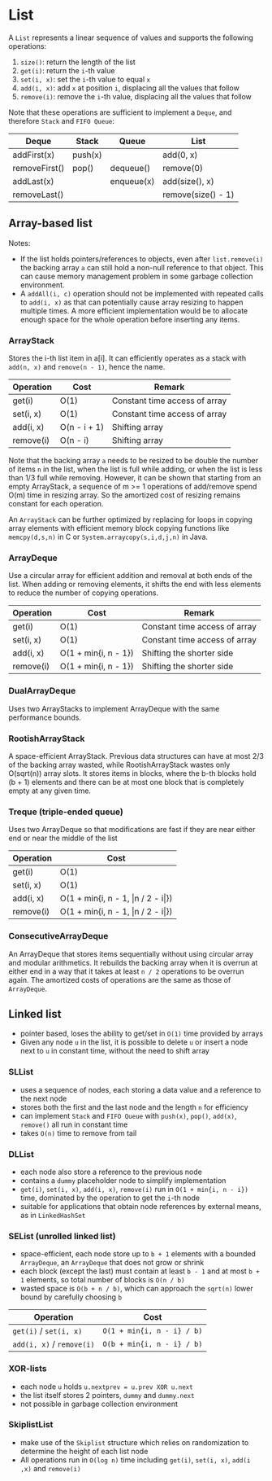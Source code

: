 # List

A `List` represents a linear sequence of values and supports the following operations:

1. `size()`: return the length of the list
2. `get(i)`: return the `i`-th value
3. `set(i, x)`: set the `i`-th value to equal `x`
4. `add(i, x)`: add `x` at position `i`, displacing all the values that follow
5. `remove(i)`: remove the `i`-th value, displacing all the values that follow

Note that these operations are sufficient to implement a `Deque`, and therefore `Stack` and `FIFO Queue`:

| Deque         | Stack   | Queue      |List              |
| ------------- | ------- | ---------- |------------------|
| addFirst(x)   | push(x) |            |add(0, x)         |
| removeFirst() | pop()   | dequeue()  |remove(0)         |
| addLast(x)    |         | enqueue(x) |add(size(), x)    |
| removeLast()  |         |            |remove(size() - 1)|

## Array-based list
Notes:
- If the list holds pointers/references to objects, even after `list.remove(i)` the backing array `a` can still hold a non-null reference to that object. This can cause memory management problem in some garbage collection environment.
- A `addAll(i, c)` operation should not be implemented with repeated calls to `add(i, x)` as that can potentially cause array resizing to happen multiple times. A more efficient implementation would be to allocate enough space for the whole operation before inserting any items.

### ArrayStack

Stores the i-th list item in a[i]. It can efficiently operates as a stack with `add(n, x)` and `remove(n - 1)`, hence the name.

| Operation | Cost         | Remark                        |
| --------- | ------------ | ----------------------------- |
| get(i)    | O(1)         | Constant time access of array |
| set(i, x) | O(1)         | Constant time access of array |
| add(i, x) | O(n - i + 1) | Shifting array                |
| remove(i) | O(n - i)     | Shifting array                |

Note that the backing array `a` needs to be resized to be double the number of items `n` in the list, when the list is full while adding, or when the list is less than 1/3 full while removing. However, it can be shown that starting from an empty ArrayStack, a sequence of m >= 1 operations of add/remove spend O(m) time in resizing array. So the amortized cost of resizing remains constant for each operation.

An `ArrayStack` can be further optimized by replacing for loops in copying array elements with efficient memory block copying functions like `memcpy(d,s,n)` in C or `System.arraycopy(s,i,d,j,n)` in Java.

### ArrayDeque
Use a circular array for efficient addition and removal at both ends of the list. When adding or removing elements, it shifts the end with less elements to reduce the number of copying operations.

| Operation | Cost                 | Remark                        |
| --------- | -------------------- | ----------------------------- |
| get(i)    | O(1)                 | Constant time access of array |
| set(i, x) | O(1)                 | Constant time access of array |
| add(i, x) | O(1 + min{i, n - 1}) | Shifting the shorter side     |
| remove(i) | O(1 + min{i, n - 1}) | Shifting the shorter side     |

### DualArrayDeque
Uses two ArrayStacks to implement ArrayDeque with the same performance bounds.

### RootishArrayStack
A space-efficient ArrayStack. Previous data structures can have at most 2/3 of the backing array wasted, while RootishArrayStack wastes only O(sqrt(n)) array slots. It stores items in blocks, where the b-th blocks hold (b + 1) elements and there can be at most one block that is completely empty at any given time.

### Treque (triple-ended queue)
Uses two ArrayDeque so that modifications are fast if they are near either end or near the middle of the list

| Operation | Cost                                |
| --------- | ----------------------------------- |
| get(i)    | O(1)                                |
| set(i, x) | O(1)                                |
| add(i, x) | O(1 + min{i, n - 1, \|n / 2 - i\|}) |
| remove(i) | O(1 + min{i, n - 1, \|n / 2 - i\|}) |


### ConsecutiveArrayDeque
An ArrayDeque that stores items sequentially without using circular array and modular arithmetics. It rebuilds the backing array when it is overrun at either end in a way that it takes at least `n / 2` operations to be overrun again. The amortized costs of operations are the same as those of `ArrayDeque`.

## Linked list

- pointer based, loses the ability to get/set in `O(1)` time provided by arrays
- Given any node `u` in the list, it is possible to delete `u` or insert a node next to `u` in constant time, without the need to shift array

### SLList

- uses a sequence of nodes, each storing a data value and a reference to the next node
- stores both the first and the last node and the length `n` for efficiency
- can implement `Stack` and `FIFO Queue` with `push(x)`, `pop()`, `add(x)`, `remove()` all run in constant time
- takes `O(n)` time to remove from tail

### DLList

- each node also store a reference to the previous node
- contains a `dummy` placeholder node to simplify implementation
- `get(i)`, `set(i, x)`, `add(i, x)`, `remove(i)` run in `O(1 + min{i, n - i})` time, dominated by the operation to get the `i`-th node
- suitable for applications that obtain node references by external means, as in `LinkedHashSet`

### SEList (unrolled linked list)

- space-efficient, each node store up to `b + 1` elements with a bounded `ArrayDeque`, an `ArrayDeque` that does not grow or shrink
- each block (except the last) must contain at least `b - 1` and at most `b + 1` elements, so total number of blocks is `O(n / b)`
- wasted space is `O(b + n / b)`, which can approach the `sqrt(n)` lower bound by carefully choosing `b`

| Operation                 | Cost                       |
| ------------------------- | -------------------------- |
| `get(i)` / `set(i, x)`    | `O(1 + min{i, n - i} / b)` |
| `add(i, x)` / `remove(i)` | `O(b + min{i, n - i} / b)` |

### XOR-lists

- each node `u` holds `u.nextprev = u.prev XOR u.next`
- the list itself stores 2 pointers, `dummy` and `dummy.next`
- not possible in garbage collection environment

### SkiplistList

- make use of the `Skiplist` structure which relies on randomization to determine the height of each list node
- All operations run in `O(log n)` time including `get(i)`, `set(i, x)`, `add(i ,x)` and `remove(i)`
